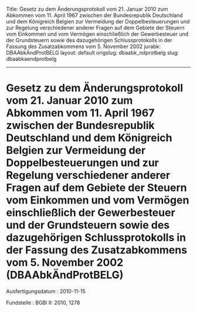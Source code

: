 Title: Gesetz zu dem Änderungsprotokoll vom 21. Januar 2010 zum Abkommen vom 11. April
  1967 zwischen der Bundesrepublik Deutschland und dem Königreich Belgien zur Vermeidung
  der Doppelbesteuerungen und zur Regelung verschiedener anderer Fragen auf dem Gebiete
  der Steuern vom Einkommen und vom Vermögen einschließlich der Gewerbesteuer und
  der Grundsteuern sowie des dazugehörigen Schlussprotokolls in der Fassung des Zusatzabkommens
  vom 5. November 2002
jurabk: DBAAbkÄndProtBELG
layout: default
origslug: dbaabk_ndprotbelg
slug: dbaabkaendprotbelg

---

# Gesetz zu dem Änderungsprotokoll vom 21. Januar 2010 zum Abkommen vom 11. April 1967 zwischen der Bundesrepublik Deutschland und dem Königreich Belgien zur Vermeidung der Doppelbesteuerungen und zur Regelung verschiedener anderer Fragen auf dem Gebiete der Steuern vom Einkommen und vom Vermögen einschließlich der Gewerbesteuer und der Grundsteuern sowie des dazugehörigen Schlussprotokolls in der Fassung des Zusatzabkommens vom 5. November 2002 (DBAAbkÄndProtBELG)

Ausfertigungsdatum
:   2010-11-15

Fundstelle
:   BGBl II: 2010, 1278

